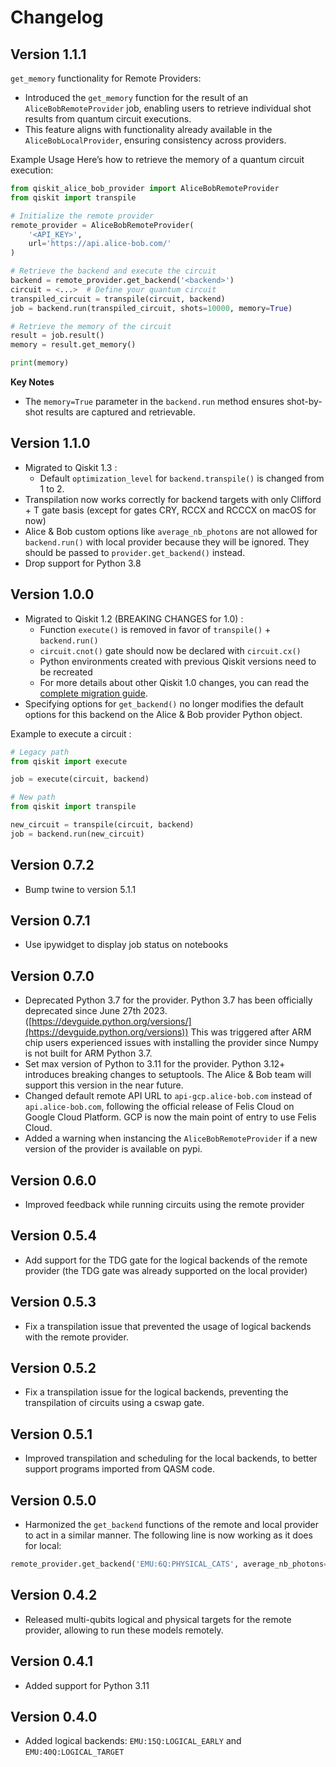 # Changelog

## Version 1.1.1

`get_memory` functionality for Remote Providers:

* Introduced the `get_memory` function for the result of an `AliceBobRemoteProvider` job, enabling users to retrieve individual shot results from quantum circuit executions.
* This feature aligns with functionality already available in the `AliceBobLocalProvider`, ensuring consistency across providers.

Example Usage
Here’s how to retrieve the memory of a quantum circuit execution:
```python
from qiskit_alice_bob_provider import AliceBobRemoteProvider
from qiskit import transpile

# Initialize the remote provider
remote_provider = AliceBobRemoteProvider(
    '<API_KEY>',
    url='https://api.alice-bob.com/'
)

# Retrieve the backend and execute the circuit
backend = remote_provider.get_backend('<backend>')
circuit = <...>  # Define your quantum circuit
transpiled_circuit = transpile(circuit, backend)
job = backend.run(transpiled_circuit, shots=10000, memory=True)

# Retrieve the memory of the circuit
result = job.result()
memory = result.get_memory()

print(memory)
```

**Key Notes**

- The `memory=True` parameter in the `backend.run` method ensures shot-by-shot results are captured and retrievable.

## Version 1.1.0

- Migrated to Qiskit 1.3 :
    - Default `optimization_level` for `backend.transpile()` is changed from 1 to 2.
- Transpilation now works correctly for backend targets with only Clifford + T gate basis (except for gates CRY, RCCX and RCCCX on macOS for now)
- Alice & Bob custom options like `average_nb_photons` are not allowed for `backend.run()` with local provider because they will be ignored. They should be passed to `provider.get_backend()` instead.
- Drop support for Python 3.8


## Version 1.0.0

- Migrated to Qiskit 1.2 (BREAKING CHANGES for 1.0) :
    - Function `execute()` is removed in favor of `transpile()` + `backend.run()`
    - `circuit.cnot()` gate should now be declared with `circuit.cx()`
    - Python environments created with previous Qiskit versions need to be recreated
    - For more details about other Qiskit 1.0 changes, you can read the [complete migration guide](https://docs.quantum.ibm.com/migration-guides/qiskit-1.0-features).
- Specifying options for `get_backend()` no longer modifies the default 
  options for this backend on the Alice & Bob provider Python object.

Example to execute a circuit :
```python
# Legacy path
from qiskit import execute

job = execute(circuit, backend)

# New path
from qiskit import transpile

new_circuit = transpile(circuit, backend)
job = backend.run(new_circuit)
```


## Version 0.7.2

- Bump twine to version 5.1.1

## Version 0.7.1

- Use ipywidget to display job status on notebooks

## Version 0.7.0

- Deprecated Python 3.7 for the provider. Python 3.7 has been officially deprecated since June 27th 2023. ([https://devguide.python.org/versions/](https://devguide.python.org/versions)) This was triggered after ARM chip users experienced issues with installing the provider since Numpy is not built for ARM Python 3.7.
- Set max version of Python to 3.11 for the provider. Python 3.12+ introduces breaking changes to setuptools. The Alice & Bob team will support this version in the near future.
- Changed default remote API URL to `api-gcp.alice-bob.com` instead of `api.alice-bob.com`, following the official release of Felis Cloud on Google Cloud Platform. GCP is now the main point of entry to use Felis Cloud.
- Added a warning when instancing the `AliceBobRemoteProvider` if a new version of the provider is available on pypi.

## Version 0.6.0

- Improved feedback while running circuits using the remote provider

## Version 0.5.4

- Add support for the TDG gate for the logical backends of the remote provider (the TDG gate was already supported on the local provider)

## Version 0.5.3

- Fix a transpilation issue that prevented the usage of logical backends with the remote provider.

## Version 0.5.2

- Fix a transpilation issue for the logical backends, preventing the transpilation of circuits using a cswap gate.

## Version 0.5.1

- Improved transpilation and scheduling for the local backends, to better support programs imported from QASM code.

## Version 0.5.0

- Harmonized the `get_backend` functions of the remote and local provider to act in a similar manner. The following line is now working as it does for local:

```python
remote_provider.get_backend('EMU:6Q:PHYSICAL_CATS', average_nb_photons=4.5, kappa_1=1000)
```

## Version 0.4.2

- Released multi-qubits logical and physical targets for the remote provider, allowing to run these models remotely.

## Version 0.4.1

- Added support for Python 3.11

## Version 0.4.0

- Added logical backends: `EMU:15Q:LOGICAL_EARLY` and `EMU:40Q:LOGICAL_TARGET`